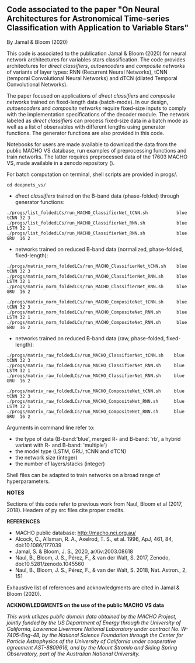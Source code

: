 ## Code associated to the paper "On Neural Architectures for Astronomical Time-series Classification with Application to Variable Stars"
By Jamal & Bloom (2020)


This code is associated to the publication Jamal & Bloom (2020) for neural network architectures for variables stars classification.
The code provides architectures for _direct classifiers_, _autoencoders_ and _composite networks_ of variants of layer types: RNN (Recurrent Neural Networks), tCNN (temporal Convolutional Neural Networks) and dTCN (dilated Temporal Convolutional Networks).

The paper focused on applications of _direct classifiers_ and _composite networks_ trained on fixed-length data (batch-mode).
In our design, _autoencoders_ and _composite networks_ require fixed-size inputs to comply with the implementation specifications of the decoder module. 
The network labeled as _direct classifiers_ can process fixed-size data in a batch mode as well as a list of observables with different lengths using generator functions. The generator functions are also provided in this code.

Notebooks for users are made available to download the data from the public MACHO VS database, run examples of preprocessing functions and train networks.
The latter requires preprocessed data of the 17603 MACHO VS, made available in a zenodo repository (). 


For batch computation on terminal, shell scripts are provided in progs/.

```
cd deepnets_vs/
```

-  _direct classifiers_ trained on the B-band data (phase-folded) through generator functions:
```
./progs/list_foldedLCs/run_MACHO_ClassifierNet_tCNN.sh           blue tCNN 32 3
./progs/list_foldedLCs/run_MACHO_ClassifierNet_RNN.sh            blue LSTM 32 1
./progs/list_foldedLCs/run_MACHO_ClassifierNet_RNN.sh            blue GRU  16 2
```

- networks trained on reduced B-band data (normalized, phase-folded, fixed-length):
```
./progs/matrix_norm_foldedLCs/run_MACHO_ClassifierNet_tCNN.sh    blue tCNN 32 3
./progs/matrix_norm_foldedLCs/run_MACHO_ClassifierNet_RNN.sh     blue LSTM 32 1
./progs/matrix_norm_foldedLCs/run_MACHO_ClassifierNet_RNN.sh     blue GRU  16 2

./progs/matrix_norm_foldedLCs/run_MACHO_CompositeNet_tCNN.sh     blue tCNN 32 3
./progs/matrix_norm_foldedLCs/run_MACHO_CompositeNet_RNN.sh      blue LSTM 32 1
./progs/matrix_norm_foldedLCs/run_MACHO_CompositeNet_RNN.sh      blue GRU  16 2
```

- networks trained on reduced B-band data (raw, phase-folded, fixed-length):
```
./progs/matrix_raw_foldedLCs/run_MACHO_ClassifierNet_tCNN.sh    blue tCNN 32 3
./progs/matrix_raw_foldedLCs/run_MACHO_ClassifierNet_RNN.sh     blue LSTM 32 1
./progs/matrix_raw_foldedLCs/run_MACHO_ClassifierNet_RNN.sh     blue GRU  16 2

./progs/matrix_raw_foldedLCs/run_MACHO_CompositeNet_tCNN.sh     blue tCNN 32 3
./progs/matrix_raw_foldedLCs/run_MACHO_CompositeNet_RNN.sh      blue LSTM 32 1
./progs/matrix_raw_foldedLCs/run_MACHO_CompositeNet_RNN.sh      blue GRU  16 2
```

Arguments in command line refer to:
- the type of data (B-band:'blue', merged R- and B-band: 'rb', a hybrid variant with R- and B-band: 'multiple')
- the model type (LSTM, GRU, tCNN and dTCN)
- the network size (integer) 
- the number of layers/stacks (integer)

Shell files can be adapted to train networks on a broad range of hyperparameters.


__NOTES__

Sections of this code refer to previous work from Naul, Bloom et al (2017, 2018). Headers of py src files cite proper credits. 


__REFERENCES__

- MACHO public database: http://macho.nci.org.au/
- Alcock, C., Allsman, R. A., Axelrod, T. S., et al. 1996, ApJ, 461, 84, doi:10.1086/177039
- Jamal, S. & Bloom, J. S., 2020, arXiv:2003.08618
- Naul, B., Bloom, J. S., Pérez, F., & van der Walt, S. 2017, Zenodo, doi:10.5281/zenodo.1045560
- Naul, B., Bloom, J. S., Pérez, F., & van der Walt, S. 2018, Nat. Astron., 2, 151

Exhaustive list of references and acknowledgments are cited in Jamal & Bloom (2020).


__ACKNOWLEDGMENTS on the use of the public MACHO VS data__

_This work utilizes public domain data obtained by the MACHO Project, jointly funded by the US Department of Energy through the University of California, Lawrence Livermore National Laboratory under contract No. W-7405-Eng-48, by the National Science Foundation through the Center for Particle Astrophysics of the University of California under cooperative agreement AST-8809616, and by the Mount Stromlo and Siding Spring Observatory, part of the Australian National University._



